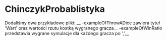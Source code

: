 # ChinczykProbablistyka

Dodaliśmy dwa przykładowe pliki: __
-exampleOfThrowADice zawiera tytuł 'Wart' oraz wartości rzutu kostką wygranego gracza__
-exampleOfWinRatio przedstawia wygrane symulacje dla każdego gracza po ','__
